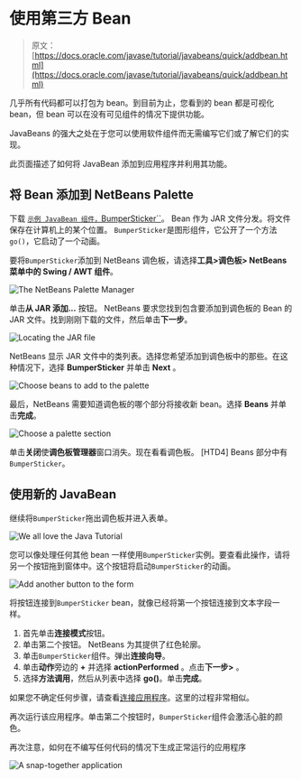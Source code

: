 # 使用第三方 Bean

> 原文： [https://docs.oracle.com/javase/tutorial/javabeans/quick/addbean.html](https://docs.oracle.com/javase/tutorial/javabeans/quick/addbean.html)

几乎所有代码都可以打包为 bean。到目前为止，您看到的 bean 都是可视化 bean，但 bean 可以在没有可见组件的情况下提供功能。

JavaBeans 的强大之处在于您可以使用软件组件而无需编写它们或了解它们的实现。

此页面描述了如何将 JavaBean 添加到应用程序并利用其功能。

## 将 Bean 添加到 NetBeans Palette

下载 [`示例 JavaBean 组件，`BumperSticker``](BumperSticker.jar)。 Bean 作为 JAR 文件分发。将文件保存在计算机上的某个位置。 `BumperSticker`是图形组件，它公开了一个方法`go()`，它启动了一个动画。

要将`BumperSticker`添加到 NetBeans 调色板，请选择**工具&gt;调色板&gt; NetBeans 菜单中的 Swing / AWT 组件**。

![The NetBeans Palette Manager](img/c1fc3bfd7aba3d43661589350271b0ae.jpg)

单击**从 JAR 添加...** 按钮。 NetBeans 要求您找到包含要添加到调色板的 Bean 的 JAR 文件。找到刚刚下载的文件，然后单击**下一步**。

![Locating the JAR file](img/7c46d7685c3fdfcbe383cd4df2f84e16.jpg)

NetBeans 显示 JAR 文件中的类列表。选择您希望添加到调色板中的那些。在这种情况下，选择 **BumperSticker** 并单击 **Next** 。

![Choose beans to add to the palette](img/246925a3c1a1d15798ae31eb1ebadd5a.jpg)

最后，NetBeans 需要知道调色板的哪个部分将接收新 bean。选择 **Beans** 并单击**完成**。

![Choose a palette section](img/5f41d7e8119b0a3a22440d72f7d41522.jpg)

单击**关闭**使**调色板管理器**窗口消失。现在看看调色板。 [HTD4] Beans 部分中有`BumperSticker`。

## 使用新的 JavaBean

继续将`BumperSticker`拖出调色板并进入表单。

![We all love the Java Tutorial](img/bb92d3426aaac7acde0d97869ea8fce4.jpg)

您可以像处理任何其他 bean 一样使用`BumperSticker`实例。要查看此操作，请将另一个按钮拖到窗体中。这个按钮将启动`BumperSticker`的动画。

![Add another button to the form](img/7406a8c94dbfca5f11f7c6a1761ffdbd.jpg)

将按钮连接到`BumperSticker` bean，就像已经将第一个按钮连接到文本字段一样。

1.  首先单击**连接模式**按钮。
2.  单击第二个按钮。 NetBeans 为其提供了红色轮廓。
3.  单击`BumperSticker`组件。弹出**连接向导**。
4.  单击**动作**旁边的 **+** 并选择 **actionPerformed** 。点击**下一步&gt;** 。
5.  选择**方法调用**，然后从列表中选择 **go()**。单击**完成**。

如果您不确定任何步骤，请查看[连接应用程序](wiring.html)。这里的过程非常相似。

再次运行该应用程序。单击第二个按钮时，`BumperSticker`组件会激活心脏的颜色。

再次注意，如何在不编写任何代码的情况下生成正常运行的应用程序

![A snap-together application](img/cbf626710d94fb00be8fee1656d1b182.jpg)